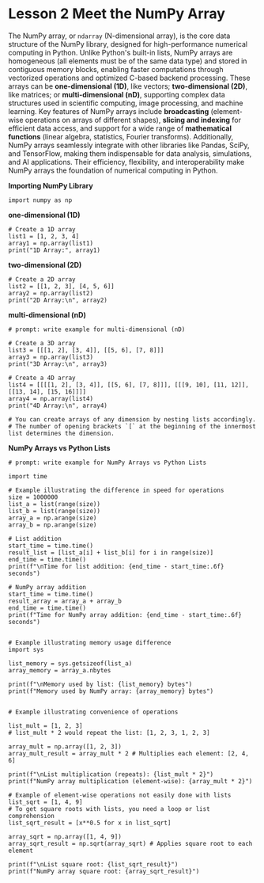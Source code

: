 # Lesson 2 Meet the NumPy Array
The NumPy array, or `ndarray` (N-dimensional array), is the core data structure of the NumPy library, designed for high-performance numerical computing in Python. Unlike Python's built-in lists, NumPy arrays are homogeneous (all elements must be of the same data type) and stored in contiguous memory blocks, enabling faster computations through vectorized operations and optimized C-based backend processing. These arrays can be **one-dimensional (1D)**, like vectors; **two-dimensional (2D)**, like matrices; or **multi-dimensional (nD)**, supporting complex data structures used in scientific computing, image processing, and machine learning. Key features of NumPy arrays include **broadcasting** (element-wise operations on arrays of different shapes), **slicing and indexing** for efficient data access, and support for a wide range of **mathematical functions** (linear algebra, statistics, Fourier transforms). Additionally, NumPy arrays seamlessly integrate with other libraries like Pandas, SciPy, and TensorFlow, making them indispensable for data analysis, simulations, and AI applications. Their efficiency, flexibility, and interoperability make NumPy arrays the foundation of numerical computing in Python.

**Importing NumPy Library**

```
import numpy as np
```

**one-dimensional (1D)**

```
# Create a 1D array
list1 = [1, 2, 3, 4]
array1 = np.array(list1)
print("1D Array:", array1)
```

**two-dimensional (2D)**
```
# Create a 2D array
list2 = [[1, 2, 3], [4, 5, 6]]
array2 = np.array(list2)
print("2D Array:\n", array2)
```
**multi-dimensional (nD)**
```
# prompt: write example for multi-dimensional (nD)

# Create a 3D array
list3 = [[[1, 2], [3, 4]], [[5, 6], [7, 8]]]
array3 = np.array(list3)
print("3D Array:\n", array3)

# Create a 4D array
list4 = [[[[1, 2], [3, 4]], [[5, 6], [7, 8]]], [[[9, 10], [11, 12]], [[13, 14], [15, 16]]]]
array4 = np.array(list4)
print("4D Array:\n", array4)

# You can create arrays of any dimension by nesting lists accordingly.
# The number of opening brackets `[` at the beginning of the innermost list determines the dimension.
```

**NumPy Arrays vs Python Lists**
```
# prompt: write example for NumPy Arrays vs Python Lists

import time

# Example illustrating the difference in speed for operations
size = 1000000
list_a = list(range(size))
list_b = list(range(size))
array_a = np.arange(size)
array_b = np.arange(size)

# List addition
start_time = time.time()
result_list = [list_a[i] + list_b[i] for i in range(size)]
end_time = time.time()
print(f"\nTime for list addition: {end_time - start_time:.6f} seconds")

# NumPy array addition
start_time = time.time()
result_array = array_a + array_b
end_time = time.time()
print(f"Time for NumPy array addition: {end_time - start_time:.6f} seconds")


# Example illustrating memory usage difference
import sys

list_memory = sys.getsizeof(list_a)
array_memory = array_a.nbytes

print(f"\nMemory used by list: {list_memory} bytes")
print(f"Memory used by NumPy array: {array_memory} bytes")


# Example illustrating convenience of operations

list_mult = [1, 2, 3]
# list_mult * 2 would repeat the list: [1, 2, 3, 1, 2, 3]

array_mult = np.array([1, 2, 3])
array_mult_result = array_mult * 2 # Multiplies each element: [2, 4, 6]

print(f"\nList multiplication (repeats): {list_mult * 2}")
print(f"NumPy array multiplication (element-wise): {array_mult * 2}")

# Example of element-wise operations not easily done with lists
list_sqrt = [1, 4, 9]
# To get square roots with lists, you need a loop or list comprehension
list_sqrt_result = [x**0.5 for x in list_sqrt]

array_sqrt = np.array([1, 4, 9])
array_sqrt_result = np.sqrt(array_sqrt) # Applies square root to each element

print(f"\nList square root: {list_sqrt_result}")
print(f"NumPy array square root: {array_sqrt_result}")
```

